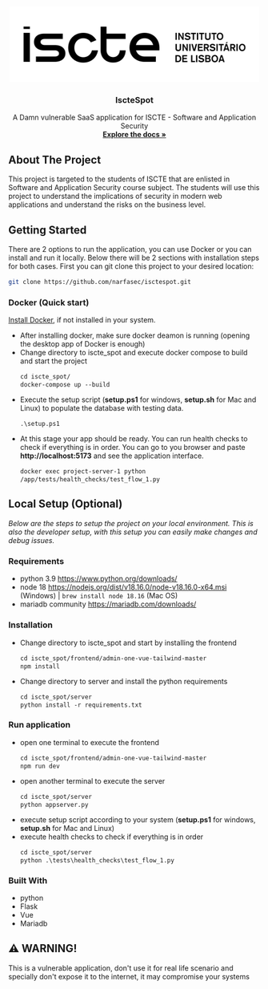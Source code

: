 <!-- Improved compatibility of back to top link: See: https://github.com/othneildrew/Best-README-Template/pull/73 -->
<a id="readme-top"></a>
<br />
<div align="center">
  <img src="rgb_iscte_pt_horizontal_positive.png" alt="Logo" width="500" height="150">

  <h3 align="center">IscteSpot</h3>

  <p align="center">
    A Damn vulnerable SaaS application for ISCTE - Software and Application Security
    <br />
    <a href="https://github.com/othneildrew/Best-README-Template"><strong>Explore the docs »</strong></a>
    <br />
  </p>
</div>



<!-- ABOUT THE PROJECT -->
## About The Project

This project is targeted to the students of ISCTE that are enlisted in Software and Application Security course subject.
The students will use this project to understand the implications of security in modern web applications and understand the risks on the business level.

## Getting Started

There are 2 options to run the application, you can use Docker or you can install and run it locally. Below there will be 2 sections with installation steps for both cases.
First you can git clone this project to your desired location:
   ```sh
   git clone https://github.com/narfasec/isctespot.git
   ```
### Docker (Quick start)

[Install Docker](https://docs.docker.com/engine/install/), if not installed in your system.
* After installing docker, make sure docker deamon is running (opening the desktop app of Docker is enough)
* Change directory to iscte_spot and execute docker compose to build and start the project
  ```
  cd iscte_spot/
  docker-compose up --build
  ```
* Execute the setup script (**setup.ps1** for windows, **setup.sh** for Mac and Linux) to populate the database with testing data.
  ```
  .\setup.ps1
  ```
* At this stage your app should be ready. You can run health checks to check if everything is in order. You can go to you browser and paste **http://localhost:5173** and see the application interface.
  ```
  docker exec project-server-1 python /app/tests/health_checks/test_flow_1.py
  ```

## Local Setup (Optional)

_Below are the steps to setup the project on your local environment. This is also the developer setup, with this setup you can easily make changes and debug issues._

### Requirements
* python 3.9 https://www.python.org/downloads/
* node 18 https://nodejs.org/dist/v18.16.0/node-v18.16.0-x64.msi (Windows) | `brew install node 18.16` (Mac OS)
* mariadb community https://mariadb.com/downloads/
### Installation
* Change directory to iscte_spot and start by installing the frontend
  ```
  cd iscte_spot/frontend/admin-one-vue-tailwind-master
  npm install
  ```
* Change directory to server and install the python requirements
  ```
  cd iscte_spot/server
  python install -r requirements.txt
  ```
### Run application
* open one terminal to execute the frontend
  ```
  cd iscte_spot/frontend/admin-one-vue-tailwind-master
  npm run dev
  ```
* open another terminal to execute the server
  ```
  cd iscte_spot/server
  python appserver.py
  ```
* execute setup script according to your system (**setup.ps1** for windows, **setup.sh** for Mac and Linux)
* execute health checks to check if everything is in order
  ```
  cd iscte_spot/server
  python .\tests\health_checks\test_flow_1.py
  ```
  
### Built With

* python
* Flask
* Vue
* Mariadb
  
## ⚠️ WARNING!
This is a vulnerable application, don't use it for real life scenario and specially don't expose it to the internet, it may compromise your systems
